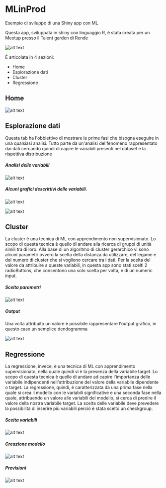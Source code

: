 # MLinProd
Esempio di sviluppo di una Shiny app con ML

Questa app, sviluppata in shiny con linguaggio R, è stata creata per un Meetup presso il Talent garden di Rende

![alt text](https://raw.githubusercontent.com/MarCortese/MLinProd/master/Evento/Locandina.jfif)

È articolata in 4 sezioni:

* Home
* Esplorazione dati
* Cluster
* Regressione
  
## Home
![alt text](https://raw.githubusercontent.com/MarCortese/MLinProd/master/Evento/Screen/Home.jpg)

## Esplorazione dati

Questa tab ha l'obbiettivo di mostrare le prime fasi che bisogna eseguire in una qualsiasi analisi. Tutto parte da un'analisi del fenomeno rappresentato dai dati cercando quindi di capire le variabili presenti nel dataset e la rispettiva distribuzione

##### Analisi delle variabili

![alt text](https://raw.githubusercontent.com/MarCortese/MLinProd/master/Evento/Screen/Esplora1.jpg)

##### Alcuni grafici descrittivi delle variabili.

![alt text](https://raw.githubusercontent.com/MarCortese/MLinProd/master/Evento/Screen/Esplora2.jpg)

![alt text](https://raw.githubusercontent.com/MarCortese/MLinProd/master/Evento/Screen/Esplora3.jpg)


## Cluster

La cluster è una tecnica di ML con apprendimento non supervisionato. Lo scopo di questa tecnica è quello di andare alla ricerca di gruppi di unità simili tra di loro. Alla base di un algoritmo di cluster gerarchico vi sono alcuni parametri ovvero la scelta della distanza da utilizzare, del legame e del numero di cluster che si vogliono cercare tra i dati. Per la scelta del valore da attribuire a queste variabili, in questa app sono stati scelti 2 radioButtons, che consentono una solo scelta per volta, e di un numeric input.

##### Scelta parametri 

![alt text](https://raw.githubusercontent.com/MarCortese/MLinProd/master/Evento/Screen/Cluster1.jpg)

##### Output 

Una volta attribuito un valore è possibile rappresentare l'output grafico, in questo caso un semplice dendogramma

![alt text](https://raw.githubusercontent.com/MarCortese/MLinProd/master/Evento/Screen/Cluster2.jpg)


## Regressione

La regressione, invece,  è una tecnica di ML con apprendimento supervisionato, nella quale quindi vi è la presenza della variabile target. Lo scopo di questa tecnica è quello di andare ad capire l'importanza delle variabile indipendenti nell'attribuzione del valore della variabile dipendente o target. La regressione, quindi, è caratterizzata da una prima fase nella quale si crea il modello con le variabili significative e una seconda fase nella quale, attribuendo un valore alle variabili del modello, si cerca di predire il valore della nostra variabile target. La scelta delle variabile deve prevedere la possibilità di inserire più variabili perciò è stata scelto un checkgroup.

##### Scelta variabili

![alt text](https://raw.githubusercontent.com/MarCortese/MLinProd/master/Evento/Screen/reg1.jpg)

##### Creazione modello

![alt text](https://raw.githubusercontent.com/MarCortese/MLinProd/master/Evento/Screen/reg2.jpg)

##### Previsioni

![alt text](https://raw.githubusercontent.com/MarCortese/MLinProd/master/Evento/Screen/reg3.jpg)




